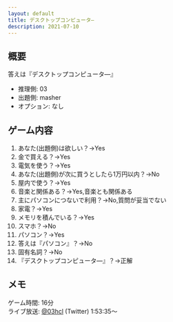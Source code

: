 ```yaml
---
layout: default
title: デスクトップコンピュータ―
description: 2021-07-10
---
```


## 概要

答えは『デスクトップコンピュータ―』

- 推理側: 03
- 出題側: masher
- オプション: なし

## ゲーム内容

1. あなた(出題側)は欲しい？→Yes
2. 金で買える？→Yes
3. 電気を使う？→Yes
4. あなた(出題側)が次に買うとしたら1万円以内？→No
5. 屋内で使う？→Yes
6. 音楽と関係ある？→Yes,音楽とも関係ある
7. 主にパソコンにつないで利用？→No,質問が妥当でない
8. 家電？→Yes
9. メモリを積んでいる？→Yes
10. スマホ？→No
11. パソコン？→Yes
12. 答えは『パソコン』？→No
13. 固有名詞？→No
14. 『デスクトップコンピュータ―』？→正解

## メモ

ゲーム時間: 16分  
ライブ放送: [@03hcl](https://twitter.com/i/broadcasts/1ynJOBZbgRvGR?t=1h53m35s) (Twitter) 1:53:35～
